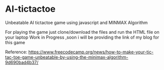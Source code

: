 # AI-tictactoe
Unbeatable AI tictactoe game using javascript and MINMAX Algorithm

For playing the game just clone/download the files and run the HTML file on your laptop
Work in Progress ,soon i will be providing the link of my blog for this game

Reference:
https://www.freecodecamp.org/news/how-to-make-your-tic-tac-toe-game-unbeatable-by-using-the-minimax-algorithm-9d690bad4b37/

